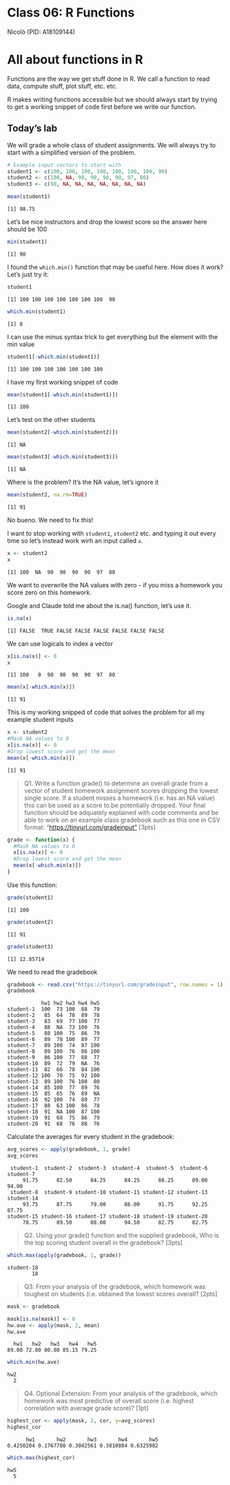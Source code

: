 # Class 06: R Functions
Nicolò (PID: A18109144)

# All about functions in R

Functions are the way we get stuff done in R. We call a function to read
data, compute stuff, plot stuff, etc. etc.

R makes writing functions accessible but we should always start by
trying to get a working snippet of code first before we write our
function.

## Today’s lab

We will grade a whole class of student assignments. We will always try
to start with a simplified version of the problem.

``` r
# Example input vectors to start with
student1 <- c(100, 100, 100, 100, 100, 100, 100, 90)
student2 <- c(100, NA, 90, 90, 90, 90, 97, 80)
student3 <- c(90, NA, NA, NA, NA, NA, NA, NA)
```

``` r
mean(student1)
```

    [1] 98.75

Let’s be nice instructors and drop the lowest score so the answer here
should be 100

``` r
min(student1)
```

    [1] 90

I found the `which.min()` function that may be useful here. How does it
work? Let’s just try it:

``` r
student1
```

    [1] 100 100 100 100 100 100 100  90

``` r
which.min(student1)
```

    [1] 8

I can use the minus syntax trick to get everything but the element with
the min value

``` r
student1[-which.min(student1)]
```

    [1] 100 100 100 100 100 100 100

I have my first working snippet of code

``` r
mean(student1[-which.min(student1)])
```

    [1] 100

Let’s test on the other students

``` r
mean(student2[-which.min(student2)])
```

    [1] NA

``` r
mean(student3[-which.min(student3)])
```

    [1] NA

Where is the problem? It’s the NA value, let’s ignore it

``` r
mean(student2, na.rm=TRUE)
```

    [1] 91

No bueno. We need to fix this!

I want to stop working with `student1`, `student2` etc. and typing it
out every time so let’s instead work wirh an input called `x`.

``` r
x <- student2
x
```

    [1] 100  NA  90  90  90  90  97  80

We want to overwrite the NA values with zero - if you miss a homework
you score zero on this homework.

Google and Claude told me about the is.na() function, let’s use it.

``` r
is.na(x)
```

    [1] FALSE  TRUE FALSE FALSE FALSE FALSE FALSE FALSE

We can use logicals to index a vector

``` r
x[is.na(x)] <- 0
x
```

    [1] 100   0  90  90  90  90  97  80

``` r
mean(x[-which.min(x)])
```

    [1] 91

This is my working snipped of code that solves the problem for all my
example student inputs

``` r
x <- student2
#Mask NA values to 0
x[is.na(x)] <- 0
#Drop lowest score and get the mean
mean(x[-which.min(x)])
```

    [1] 91

> Q1. Write a function grade() to determine an overall grade from a
> vector of student homework assignment scores dropping the lowest
> single score. If a student misses a homework (i.e. has an NA value)
> this can be used as a score to be potentially dropped. Your final
> function should be adquately explained with code comments and be able
> to work on an example class gradebook such as this one in CSV format:
> “https://tinyurl.com/gradeinput” \[3pts\]

``` r
grade <- function(x) {
  #Mask NA values to 0
  x[is.na(x)] <- 0
  #Drop lowest score and get the mean
  mean(x[-which.min(x)])
}
```

Use this function:

``` r
grade(student1)
```

    [1] 100

``` r
grade(student2)
```

    [1] 91

``` r
grade(student3)
```

    [1] 12.85714

We need to read the gradebook

``` r
gradebook <- read.csv("https://tinyurl.com/gradeinput", row.names = 1)
gradebook
```

               hw1 hw2 hw3 hw4 hw5
    student-1  100  73 100  88  79
    student-2   85  64  78  89  78
    student-3   83  69  77 100  77
    student-4   88  NA  73 100  76
    student-5   88 100  75  86  79
    student-6   89  78 100  89  77
    student-7   89 100  74  87 100
    student-8   89 100  76  86 100
    student-9   86 100  77  88  77
    student-10  89  72  79  NA  76
    student-11  82  66  78  84 100
    student-12 100  70  75  92 100
    student-13  89 100  76 100  80
    student-14  85 100  77  89  76
    student-15  85  65  76  89  NA
    student-16  92 100  74  89  77
    student-17  88  63 100  86  78
    student-18  91  NA 100  87 100
    student-19  91  68  75  86  79
    student-20  91  68  76  88  76

Calculate the averages for every student in the gradebook:

``` r
avg_scores <- apply(gradebook, 1, grade)
avg_scores
```

     student-1  student-2  student-3  student-4  student-5  student-6  student-7 
         91.75      82.50      84.25      84.25      88.25      89.00      94.00 
     student-8  student-9 student-10 student-11 student-12 student-13 student-14 
         93.75      87.75      79.00      86.00      91.75      92.25      87.75 
    student-15 student-16 student-17 student-18 student-19 student-20 
         78.75      89.50      88.00      94.50      82.75      82.75 

> Q2. Using your grade() function and the supplied gradebook, Who is the
> top scoring student overall in the gradebook? \[3pts\]

``` r
which.max(apply(gradebook, 1, grade))
```

    student-18 
            18 

> Q3. From your analysis of the gradebook, which homework was toughest
> on students (i.e. obtained the lowest scores overall? \[2pts\]

``` r
mask <- gradebook

mask[is.na(mask)] <- 0
hw.ave <- apply(mask, 2, mean)
hw.ave
```

      hw1   hw2   hw3   hw4   hw5 
    89.00 72.80 80.80 85.15 79.25 

``` r
which.min(hw.ave)
```

    hw2 
      2 

> Q4. Optional Extension: From your analysis of the gradebook, which
> homework was most predictive of overall score (i.e. highest
> correlation with average grade score)? \[1pt\]

``` r
highest_cor <- apply(mask, 2, cor, y=avg_scores)
highest_cor
```

          hw1       hw2       hw3       hw4       hw5 
    0.4250204 0.1767780 0.3042561 0.3810884 0.6325982 

``` r
which.max(highest_cor)
```

    hw5 
      5 
